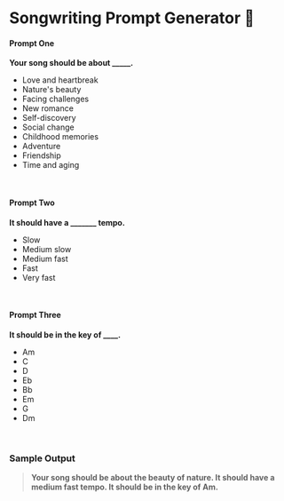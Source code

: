 # Songwriting Prompt Generator 🎹

#### Prompt One
**Your song should be about _____.**
* Love and heartbreak
* Nature's beauty
* Facing challenges
* New romance
* Self-discovery
* Social change
* Childhood memories
* Adventure
* Friendship
* Time and aging

<br>


#### Prompt Two
**It should have a _______ tempo.** 
* Slow
* Medium slow 
* Medium fast
* Fast
* Very fast   

<br>

#### Prompt Three
**It should be in the key of ____.** 
* Am
* C
* D
* Eb
* Bb
* Em
* G
* Dm 

<br>

### Sample Output 
>**Your song should be about the beauty of nature.
>It should have a medium fast tempo.
>It should be in the key of Am.**